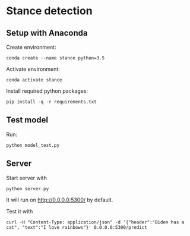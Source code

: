 # Stance detection

## Setup with Anaconda
Create environment:
```console
conda create --name stance python=3.5
```
Activate environment:
```console
conda activate stance
```
Install required python packages:
```console
pip install -q -r requirements.txt
```

## Test model
Run:
```console
python model_test.py 
```

## Server
Start server with
```console
python server.py
```
It will run on http://0.0.0.0:5300/ by default.

Test it with
```console
curl -H "Content-Type: application/json" -d '{"header":"Biden has a cat", "text":"I love rainbows"}' 0.0.0.0:5300/predict
```
